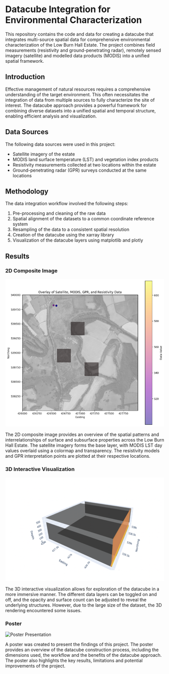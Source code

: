 # Datacube Integration for Environmental Characterization

This repository contains the code and data for creating a datacube that integrates multi-source spatial data for comprehensive environmental characterization of the Low Burn Hall Estate. The project combines field measurements (resistivity and ground-penetrating radar), remotely sensed imagery (satellite) and modelled data products (MODIS) into a unified spatial framework.

## Introduction

Effective management of natural resources requires a comprehensive understanding of the target environment. This often necessitates the integration of data from multiple sources to fully characterize the site of interest. The datacube approach provides a powerful framework for combining diverse datasets into a unified spatial and temporal structure, enabling efficient analysis and visualization.

## Data Sources

The following data sources were used in this project:

- Satellite imagery of the estate
- MODIS land surface temperature (LST) and vegetation index products
- Resistivity measurements collected at two locations within the estate
- Ground-penetrating radar (GPR) surveys conducted at the same locations

## Methodology

The data integration workflow involved the following steps:

1. Pre-processing and cleaning of the raw data
2. Spatial alignment of the datasets to a common coordinate reference system
3. Resampling of the data to a consistent spatial resolution
4. Creation of the datacube using the xarray library
5. Visualization of the datacube layers using matplotlib and plotly

## Results

### 2D Composite Image

![2D Composite Image](Report/datacube_composite.png)

The 2D composite image provides an overview of the spatial patterns and interrelationships of surface and subsurface properties across the Low Burn Hall Estate. The satellite imagery forms the base layer, with MODIS LST day values overlaid using a colormap and transparency. The resistivity models and GPR interpretation points are plotted at their respective locations.

### 3D Interactive Visualization

![3D Interactive Visualization](Report/faulty_3d.png)

The 3D interactive visualization allows for exploration of the datacube in a more immersive manner. The different data layers can be toggled on and off, and the opacity and surface count can be adjusted to reveal the underlying structures. However, due to the large size of the dataset, the 3D rendering encountered some issues.

### Poster

![Poster Presentation](Report/Poster.jpg)

A poster was created to present the findings of this project. The poster provides an overview of the datacube construction process, including the dimensions used, the workflow and the benefits of the datacube approach. The poster also highlights the key results, limitations and potential improvements of the project.